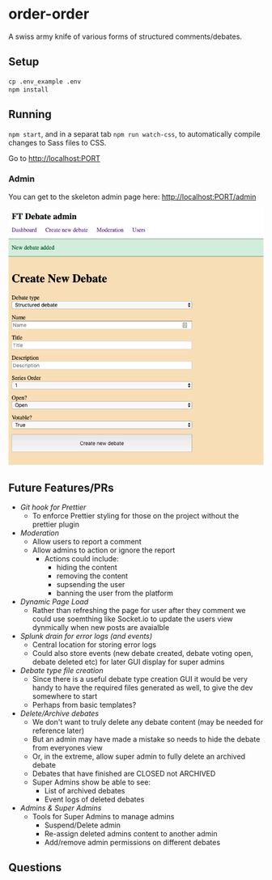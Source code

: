 # order-order

A swiss army knife of various forms of structured comments/debates.

## Setup

```
cp .env_example .env
npm install
```

## Running

`npm start`, and in a separat tab `npm run watch-css`, to automatically compile changes to Sass files to CSS.

Go to [http://localhost:PORT](http://localhost:PORT)

### Admin

You can get to the skeleton admin page here:
[http://localhost:PORT/admin](http://localhost:PORT/admin)

![Alt text](./docs/admin_examle.png?raw=true 'Example of how the admin currently looks')

## Future Features/PRs

- _Git hook for Prettier_
  - To enforce Prettier styling for those on the project without the prettier plugin
- _Moderation_
  - Allow users to report a comment
  - Allow admins to action or ignore the report
    - Actions could include:
      - hiding the content
      - removing the content
      - supsending the user
      - banning the user from the platform
- _Dynamic Page Load_
  - Rather than refreshing the page for user after they comment we could use soemthing like Socket.io to update the users view dynmically when new posts are avaialble
- _Splunk drain for error logs (and events)_
  - Central location for storing error logs
  - Could also store events (new debate created, debate voting open, debate deleted etc) for later GUI display for super admins
- _Debate type file creation_
  - Since there is a useful debate type creation GUI it would be very handy to have the required files generated as well, to give the dev somewhere to start
  - Perhaps from basic templates?
- _Delete/Archive debates_
  - We don't want to truly delete any debate content (may be needed for reference later)
  - But an admin may have made a mistake so needs to hide the debate from everyones view
  - Or, in the extreme, allow super admin to fully delete an archived debate
  - Debates that have finished are CLOSED not ARCHIVED
  - Super Admins show be able to see:
    - List of archived debates
    - Event logs of deleted debates
- _Admins & Super Admins_
  - Tools for Super Admins to manage admins
    - Suspend/Delete admin
    - Re-assign deleted admins content to another admin
    - Add/remove admin permissions on different debates

## Questions
